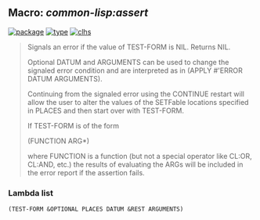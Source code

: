 ## Macro: ***common-lisp:assert***
[![package](https://img.shields.io/badge/Package-COMMON--LISP-5f9ea0.svg?style=social&colorA=999999)](../) [![type](https://img.shields.io/badge/Type-Macro-5f9ea0.svg?style=social&colorA=999999)](../#macro) [![clhs](https://img.shields.io/badge/CLHS-ASSERT-5f9ea0.svg?style=social&colorA=999999)](http://www.lispworks.com/documentation/HyperSpec/Body/m_assert.htm) 

> Signals an error if the value of TEST-FORM is NIL. Returns NIL.
> 
> Optional DATUM and ARGUMENTS can be used to change the signaled
> error condition and are interpreted as in (APPLY #'ERROR DATUM
> ARGUMENTS).
> 
> Continuing from the signaled error using the CONTINUE restart will
> allow the user to alter the values of the SETFable locations
> specified in PLACES and then start over with TEST-FORM.
> 
> If TEST-FORM is of the form
> 
> (FUNCTION ARG*)
> 
> where FUNCTION is a function (but not a special operator like
> CL:OR, CL:AND, etc.) the results of evaluating the ARGs will be
> included in the error report if the assertion fails.

### Lambda list
```
(TEST-FORM &OPTIONAL PLACES DATUM &REST ARGUMENTS)
```
